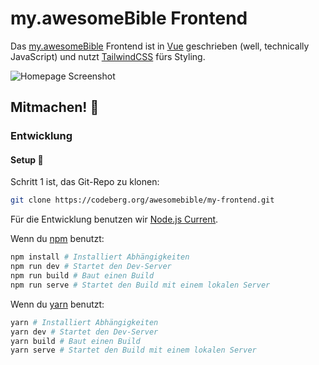 # my.awesomeBible Frontend
Das [my.awesomeBible](https://vuetelescope.com/explore/my-awesomebible-de) Frontend ist in [Vue](https://vuejs.org) geschrieben (well, technically JavaScript) und nutzt [TailwindCSS](https://tailwindcss.com) fürs Styling.

![Homepage Screenshot](https://i1.wp.com/awesomebible.de/wp-content/uploads/2021/03/my-awesomebible_homepage.png)

## Mitmachen! 🦄



### Entwicklung
#### Setup 🚀
Schritt 1 ist, das Git-Repo zu klonen:
```sh
git clone https://codeberg.org/awesomebible/my-frontend.git
```

Für die Entwicklung benutzen wir [Node.js Current](https://nodejs.org/en/download/current/). 

Wenn du [npm](https://nodejs.org/de/) benutzt:
```sh
npm install # Installiert Abhängigkeiten
npm run dev # Startet den Dev-Server
npm run build # Baut einen Build
npm run serve # Startet den Build mit einem lokalen Server
```
Wenn du [yarn](https://yarnpkg.com/getting-started/install) benutzt:
```sh
yarn # Installiert Abhängigkeiten
yarn dev # Startet den Dev-Server
yarn build # Baut einen Build
yarn serve # Startet den Build mit einem lokalen Server
```
